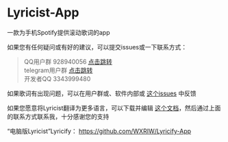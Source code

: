 # Lyricist-App
一款为手机Spotify提供滚动歌词的app

如果您有任何疑问或有好的建议，可以提交issues或一下联系方式：
>QQ用户群 928940056 [点击跳转](https://qm.qq.com/cgi-bin/qm/qr?k=btTwjDcbySAUTjuUCi7hvolzm-9-Lnxx&jump_from=webapi "点击跳转")\
>telegram用户群 [点击跳转](https://t.me/lyricistGroup "点击跳转")\
>开发者QQ 3343999480

如果歌词有出现问题，可以在用户群或、软件内部或 [这个issues](https://github.com/Lyricify/Lyricist-App/issues/1 "这个issues") 中反馈

如果您愿意将Lyricist翻译为更多语言，可以下载并编辑 [这个文档](https://github.com/Lyricify/Lyricist-App/blob/main/Language/zh-cn.xml "这个文档")，然后通过上面的联系方式联系我，十分感谢您的支持

“电脑版Lyricist”Lyricify： https://github.com/WXRIW/Lyricify-App
